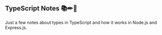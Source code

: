 ## TypeScript Notes 📚✏📝

Just a few notes about types in TypeScript and how it works in Node.js and Express.js. 
